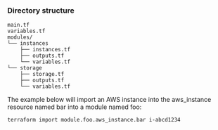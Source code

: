 ### Directory structure

```
main.tf
variables.tf
modules/
└── instances
    ├── instances.tf
    ├── outputs.tf
    └── variables.tf
└── storage
    ├── storage.tf
    ├── outputs.tf
    └── variables.tf
```

The example below will import an AWS instance into the aws_instance resource named bar into a module named foo:

```
terraform import module.foo.aws_instance.bar i-abcd1234
``` 